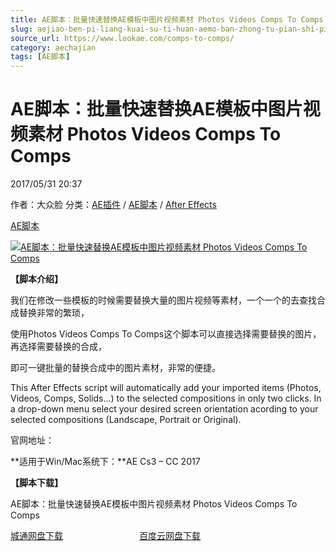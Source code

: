 ```yaml
---
title: AE脚本：批量快速替换AE模板中图片视频素材 Photos Videos Comps To Comps
slug: aejiao-ben-pi-liang-kuai-su-ti-huan-aemo-ban-zhong-tu-pian-shi-pin-su-cai-photos-videos-comps-to-comps
source_url: https://www.lookae.com/comps-to-comps/
category: aechajian
tags: [AE脚本]
---
```

# AE脚本：批量快速替换AE模板中图片视频素材 Photos Videos Comps To Comps

2017/05/31 20:37

作者：大众脸
分类：[AE插件](https://www.lookae.com/after-effects/aechajian/) / [AE脚本](https://www.lookae.com/after-effects/aescripts/) / [After Effects](https://www.lookae.com/after-effects/)

[AE脚本](https://www.lookae.com/tag/ae%e8%84%9a%e6%9c%ac/)

[![AE脚本：批量快速替换AE模板中图片视频素材 Photos Videos Comps To Comps](https://www.lookae.com/wp-content/uploads/2017/05/Photos-Videos-Comps-To-Comps.jpg "AE脚本：批量快速替换AE模板中图片视频素材 Photos Videos Comps To Comps-LookAE.com")](https://www.lookae.com/wp-content/uploads/2017/05/Photos-Videos-Comps-To-Comps.jpg)

**【脚本介绍】**

我们在修改一些模板的时候需要替换大量的图片视频等素材，一个一个的去查找合成替换非常的繁琐，

使用Photos Videos Comps To Comps这个脚本可以直接选择需要替换的图片，再选择需要替换的合成，

即可一键批量的替换合成中的图片素材，非常的便捷。

This After Effects script will automatically add your imported items (Photos, Videos, Comps, Solids…) to the selected compositions in only two clicks. In a drop-down menu select your desired screen orientation acording to your selected compositions (Landscape, Portrait or Original).

官网地址：

**适用于Win/Mac系统下：**AE Cs3 – CC 2017

**【脚本下载】**

AE脚本：批量快速替换AE模板中图片视频素材 Photos Videos Comps To Comps

[城通网盘下载](https://www.pipipan.com/fs/680462-204944582)                               [百度云网盘下载](https://pan.baidu.com/s/1slEvbT7)
